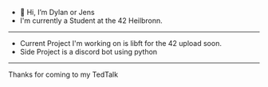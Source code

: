 - 👋 Hi, I’m Dylan or Jens
-    I'm currently a Student at the 42 Heilbronn.
---
- Current Project I'm working on is libft for the 42 upload soon.
- Side Project is a discord bot using python
---

  Thanks for coming to my TedTalk 
<!---
Ling-Lang/Ling-Lang is a ✨ special ✨ repository because its `README.md` (this file) appears on your GitHub profile.
You can click the Preview link to take a look at your changes.
--->
